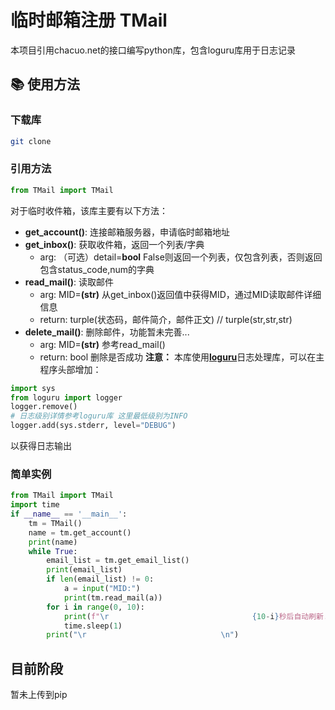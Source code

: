 # 临时邮箱注册 TMail
本项目引用chacuo.net的接口编写python库，包含loguru库用于日志记录

## :books: 使用方法

### 下载库
```bash
git clone 
```

### 引用方法
```python
from TMail import TMail
```
对于临时收件箱，该库主要有以下方法：
- **get_account()**: 连接邮箱服务器，申请临时邮箱地址
- **get_inbox()**: 获取收件箱，返回一个列表/字典
    - arg: 
        （可选）detail=**bool** False则返回一个列表，仅包含列表，否则返回包含status_code,num的字典
- **read_mail()**: 读取邮件
    - arg:
        MID=**(str)** 从get_inbox()返回值中获得MID，通过MID读取邮件详细信息
    - return:
        turple(状态码，邮件简介，邮件正文) // turple(str,str,str)
- **delete_mail()**: 删除邮件，功能暂未完善...
    - arg:
        MID=**(str)** 参考read_mail()
    - return:
        bool 删除是否成功
**注意：**
本库使用[**loguru**]("https://github.com/Delgan/loguru")日志处理库，可以在主程序头部增加：
```python
import sys
from loguru import logger
logger.remove()
# 日志级别详情参考loguru库 这里最低级别为INFO
logger.add(sys.stderr, level="DEBUG") 
```
以获得日志输出

### 简单实例
```python
from TMail import TMail
import time
if __name__ == '__main__':
    tm = TMail()
    name = tm.get_account()
    print(name)
    while True:
        email_list = tm.get_email_list()
        print(email_list)
        if len(email_list) != 0:
            a = input("MID:")
            print(tm.read_mail(a))
        for i in range(0, 10):
            print(f"\r                                {10-i}秒后自动刷新...", end="", flush=True)
            time.sleep(1)
        print("\r                              \n")
```
## 目前阶段
暂未上传到pip